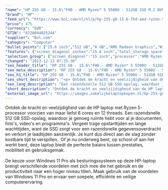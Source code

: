 ```yaml
---
"name": "HP 255 G8 - 15.6\"FHD - AMD Ryzen™ 5 5500U - 512GB SSD M.2 NVME - 8GB RAM - Windows 11 Pro - Zakelijk/student laptop"
"brand": "HP"
"feed_url": "https://www.bol.com/nl/nl/p/hp-255-g8-15-6-fhd-amd-ryzen-5-5500u-512gb-ssd-m-2-nvme-8gb-ram-windows-11-pro-zakelijk-student-laptop/9300000151194628"
"price": 475
"currency": "EUR"
"GTIN": "8720844025244"
"supplier": "Bol.com"
"category": "Computer"
"bullet_points": ["15.6 inch","512 GB","8 GB","AMD Radeon Graphics","Windows"]
"features": {"screen_diagonal_inches":"15.6 inch","total_storage_space":"512 GB","memory_size":"8 GB","graphics_card":"AMD Radeon Graphics","operating_system":"Windows"}
"selection_group": {"screen_diagonal":"15 inch","processor":"AMD Ryzen 5","changed_price_past_3_days":false,"product_family":"HP 255"}
"changed": "2023-12-13 07:25:30"
"seo_header_title": "HP 255 G8 - 15.6\"FHD - AMD Ryzen™ 5 5500U - 512GB SSD M.2 NVME - 8GB RAM - Windows 11 Pro - Zakelijk/student laptop"
"seo_meta_description": "HP 255 G8 - 15.6\"FHD - AMD Ryzen™ 5 5500U - 512GB SSD M.2 NVME - 8GB RAM - Windows 11 Pro - Zakelijk/student laptop"
"seo_h1_title": "HP 255 G8 - 15.6\"FHD - AMD Ryzen™ 5 5500U - 512GB SSD M.2 NVME - 8GB RAM - Windows 11 Pro - Zakelijk/student laptop"
"seo_short_description": "<p> Ontdek de kracht en veelzijdigheid van de HP laptop met Ryzen 5-processor voorzien van maar liefst 6 cores en 12 threads."
"seo_long_description": "Een razendsnelle 512 GB SSD-opslag, waardoor je genoeg ruimte hebt voor al je documenten, foto's, video's en programma's. Vergeet trage opstarttijden en lange wachttijden, want de SSD zorgt voor een razendsnelle gegevensoverdracht en verkort je laadtijden aanzienlijk. Je kunt dus direct aan de slag zonder kostbare tijd te verspillen. . Of je nu onderweg bent, op school of aan het werkt bent, deze laptop biedt de perfecte balans tussen prestaties, mobiliteit en gebruiksgemak. <br /><br />De keuze voor Windows 11 Pro als besturingssysteem op deze HP-laptop brengt verschillende voordelen met zich mee die het gebruik en de productiviteit naar een hoger niveau tillen. Maak gebruik van de voordelen van Windows 11 Pro en ervaar een soepele, efficiënte en veilige computerervaring. </p>"
"short_description": "Ontdek de kracht en veelzijdigheid van de HP laptop met Ryzen 5-processor voorzien van maar liefst 6 cores en 12 threads. Een razendsnelle 512 GB SSD-opslag, waardoor je genoeg ruimte hebt voor al je documenten, foto's, video's en programma's. Vergeet trage opstarttijden en lange wachttijden, want de SSD zorgt voor een razendsnelle gegevensoverdracht en verkort je laadtijden aanzienlijk. Je kunt dus direct aan de slag zonder kostbare tijd te verspillen.. Of je nu onderweg bent, op school of aan het werkt bent, deze laptop biedt de perfecte balans tussen prestaties, mobiliteit en gebruiksgemak. De keuze voor Windows 11 Pro als besturingssysteem op deze HP-laptop brengt verschillende voordelen met zich mee die het gebruik en de productiviteit naar een hoger niveau tillen. Maak gebruik van de voordelen van Windows 11 Pro en ervaar een soepele, efficiënte en veilige computerervaring."
"external_image_url": "https://images.zakelijkelaptopkopen.nl/hp-255-g8-15-6-fhd-amd-ryzen-5-5500u-512gb-ssd-m-2-nvme-8gb-ram-windows-11-pro-zakelijk-student-laptop.webp"
---
```


<p> Ontdek de kracht en veelzijdigheid van de HP laptop met Ryzen 5-processor voorzien van maar liefst 6 cores en 12 threads. Een razendsnelle 512 GB SSD-opslag, waardoor je genoeg ruimte hebt voor al je documenten, foto's, video's en programma's. Vergeet trage opstarttijden en lange wachttijden, want de SSD zorgt voor een razendsnelle gegevensoverdracht en verkort je laadtijden aanzienlijk. Je kunt dus direct aan de slag zonder kostbare tijd te verspillen.. Of je nu onderweg bent, op school of aan het werkt bent, deze laptop biedt de perfecte balans tussen prestaties, mobiliteit en gebruiksgemak. <br /><br />De keuze voor Windows 11 Pro als besturingssysteem op deze HP-laptop brengt verschillende voordelen met zich mee die het gebruik en de productiviteit naar een hoger niveau tillen. Maak gebruik van de voordelen van Windows 11 Pro en ervaar een soepele, efficiënte en veilige computerervaring. </p>